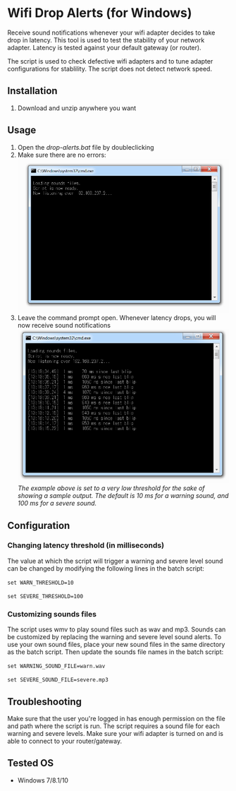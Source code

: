 # Wifi Drop Alerts (for Windows)
Receive sound notifications whenever your wifi adapter decides to take drop in latency. This tool is used to test the stability of your network adapter. Latency is tested against your default gateway (or router). 

The script is used to check defective wifi adapters and to tune adapter configurations for stablility. The script does not detect network speed.

## Installation
1. Download and unzip anywhere you want

## Usage
1. Open the _drop-alerts.bat_ file by doubleclicking
2. Make sure there are no errors:
![startup example](https://github.com/skonagaya/Wifi-Drop-Alerts/blob/master/correct%20startup.png?raw=true)
3. Leave the command prompt open. Whenever latency drops, you will now receive sound notifications
![example](https://github.com/skonagaya/Wifi-Drop-Alerts/blob/master/reading%20example.png?raw=true)
_The example above is set to a very low threshold for the sake of showing a sample output. The default is 10 ms for a warning sound, and 100 ms for a severe sound._

## Configuration
### Changing latency threshold (in milliseconds)
The value at which the script will trigger a warning and severe level sound can be changed by modifying the following lines in the batch script:

`set WARN_THRESHOLD=10`

`set SEVERE_THRESHOLD=100`

### Customizing sounds files
The script uses wmv to play sound files such as wav and mp3. Sounds can be customized by replacing the warning and severe level sound alerts. 
To use your own sound files, place your new sound files in the same directory as the batch script. Then update the sounds file names in the batch script:

`set WARNING_SOUND_FILE=warn.wav`

`set SEVERE_SOUND_FILE=severe.mp3`

## Troubleshooting
Make sure that the user you're logged in has enough permission on the file and path where the script is run. The script requires a sound file for each warning and severe levels. Make sure your wifi adapter is turned on and is able to connect to your router/gateway.

## Tested OS
- Windows 7/8.1/10
